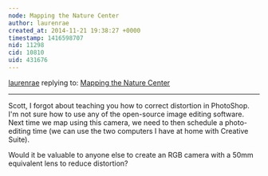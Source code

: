 ```yaml
---
node: Mapping the Nature Center
author: laurenrae
created_at: 2014-11-21 19:38:27 +0000
timestamp: 1416598707
nid: 11298
cid: 10810
uid: 431676
---
```




[laurenrae](../profile/laurenrae) replying to: [Mapping the Nature Center](../notes/eustatic/10-24-2014/mapping-the-nature-center)

----
Scott, I forgot about teaching you how to correct distortion in PhotoShop. I'm not sure how to use any of the open-source image editing software.  Next time we map using this camera, we need to then schedule a photo-editing time (we can use the two computers I have at home with Creative Suite). 

Would it be valuable to anyone else to create an RGB camera with a 50mm equivalent lens to reduce distortion? 